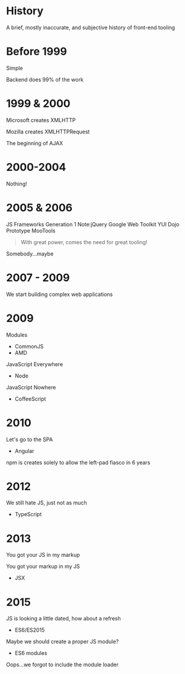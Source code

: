 # History
A brief, mostly inaccurate, and subjective history of front-end tooling


# Before 1999
Simple

Backend does 99% of the work


# 1999 & 2000
Microsoft creates XMLHTTP

Mozilla creates XMLHTTPRequest

The beginning of AJAX


# 2000-2004
Nothing!


# 2005 & 2006
JS Frameworks Generation 1
Note:jQuery
Google Web Toolkit
YUI
Dojo
Prototype
MooTools


> With great power, comes the need for great tooling!

Somebody...maybe


# 2007 - 2009
We start building complex web applications


# 2009
Modules
- CommonJS
- AMD

JavaScript Everywhere
- Node

JavaScript Nowhere
- CoffeeScript


# 2010
Let's go to the SPA
- Angular

npm is creates solely to allow the left-pad fiasco in 6 years


# 2012
We still hate JS, just not as much
- TypeScript


# 2013
You got your JS in my markup

You got your markup in my JS
- JSX


# 2015
JS is looking a little dated, how about a refresh
- ES6/ES2015

Maybe we should create a proper JS module?
- ES6 modules

Oops...we forgot to include the module loader
